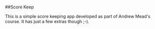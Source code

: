 ##Score Keep

This is a simple score keeping app developed as part of Andrew Mead's course.  It has just a few extras though ;-).
